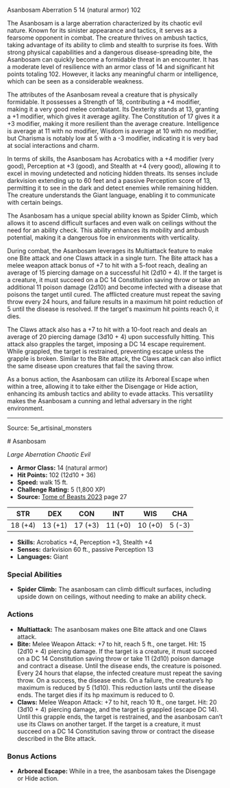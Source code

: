 <MonsterName/>Asanbosam</MonsterName>
<CreatureType/>Aberration</CreatureType>
<CR/>5</CR>
<AC/>14 (natural armor)</AC>
<HP/>102</HP>
<summary>The Asanbosam is a large aberration characterized by its chaotic evil nature. Known for its sinister appearance and tactics, it serves as a fearsome opponent in combat. The creature thrives on ambush tactics, taking advantage of its ability to climb and stealth to surprise its foes. With strong physical capabilities and a dangerous disease-spreading bite, the Asanbosam can quickly become a formidable threat in an encounter. It has a moderate level of resilience with an armor class of 14 and significant hit points totaling 102. However, it lacks any meaningful charm or intelligence, which can be seen as a considerable weakness.</summary>

<detail>

The attributes of the Asanbosam reveal a creature that is physically formidable. It possesses a Strength of 18, contributing a +4 modifier, making it a very good melee combatant. Its Dexterity stands at 13, granting a +1 modifier, which gives it average agility. The Constitution of 17 gives it a +3 modifier, making it more resilient than the average creature. Intelligence is average at 11 with no modifier, Wisdom is average at 10 with no modifier, but Charisma is notably low at 5 with a -3 modifier, indicating it is very bad at social interactions and charm. 

In terms of skills, the Asanbosam has Acrobatics with a +4 modifier (very good), Perception at +3 (good), and Stealth at +4 (very good), allowing it to excel in moving undetected and noticing hidden threats. Its senses include darkvision extending up to 60 feet and a passive Perception score of 13, permitting it to see in the dark and detect enemies while remaining hidden. The creature understands the Giant language, enabling it to communicate with certain beings.

The Asanbosam has a unique special ability known as Spider Climb, which allows it to ascend difficult surfaces and even walk on ceilings without the need for an ability check. This ability enhances its mobility and ambush potential, making it a dangerous foe in environments with verticality.

During combat, the Asanbosam leverages its Multiattack feature to make one Bite attack and one Claws attack in a single turn. The Bite attack has a melee weapon attack bonus of +7 to hit with a 5-foot reach, dealing an average of 15 piercing damage on a successful hit (2d10 + 4). If the target is a creature, it must succeed on a DC 14 Constitution saving throw or take an additional 11 poison damage (2d10) and become infected with a disease that poisons the target until cured. The afflicted creature must repeat the saving throw every 24 hours, and failure results in a maximum hit point reduction of 5 until the disease is resolved. If the target's maximum hit points reach 0, it dies.

The Claws attack also has a +7 to hit with a 10-foot reach and deals an average of 20 piercing damage (3d10 + 4) upon successfully hitting. This attack also grapples the target, imposing a DC 14 escape requirement. While grappled, the target is restrained, preventing escape unless the grapple is broken. Similar to the Bite attack, the Claws attack can also inflict the same disease upon creatures that fail the saving throw.

As a bonus action, the Asanbosam can utilize its Arboreal Escape when within a tree, allowing it to take either the Disengage or Hide action, enhancing its ambush tactics and ability to evade attacks. This versatility makes the Asanbosam a cunning and lethal adversary in the right environment.</detail>



---

Source: 5e_artisinal_monsters

<statblock>
# Asanbosam

*Large* *Aberration* *Chaotic Evil*

- **Armor Class:** 14 (natural armor)
- **Hit Points:** 102 (12d10 + 36)
- **Speed:** walk 15 ft.
- **Challenge Rating:** 5 (1,800 XP)
- **Source:** [Tome of Beasts 2023](https://koboldpress.com/kpstore/product/tome-of-beasts-1-2023-edition/) page 27

| STR | DEX | CON | INT | WIS | CHA |
| --- | --- | --- | --- | --- | --- |
| 18 (+4) | 13 (+1) | 17 (+3) | 11 (+0) | 10 (+0) | 5 (-3) |

- **Skills:** Acrobatics +4, Perception +3, Stealth +4
- **Senses:** darkvision 60 ft., passive Perception 13
- **Languages:** Giant

### Special Abilities

- **Spider Climb:** The asanbosam can climb difficult surfaces, including upside down on ceilings, without needing to make an ability check.

### Actions

- **Multiattack:** The asanbosam makes one Bite attack and one Claws attack.
- **Bite:** Melee Weapon Attack: +7 to hit, reach 5 ft., one target. Hit: 15 (2d10 + 4) piercing damage. If the target is a creature, it must succeed on a DC 14 Constitution saving throw or take 11 (2d10) poison damage and contract a disease. Until the disease ends, the creature is poisoned. Every 24 hours that elapse, the infected creature must repeat the saving throw. On a success, the disease ends. On a failure, the creature’s hp maximum is reduced by 5 (1d10). This reduction lasts until the disease ends. The target dies if its hp maximum is reduced to 0.
- **Claws:** Melee Weapon Attack: +7 to hit, reach 10 ft., one target. Hit: 20 (3d10 + 4) piercing damage, and the target is grappled (escape DC 14). Until this grapple ends, the target is restrained, and the asanbosam can’t use its Claws on another target. If the target is a creature, it must succeed on a DC 14 Constitution saving throw or contract the disease described in the Bite attack.

### Bonus Actions

- **Arboreal Escape:** While in a tree, the asanbosam takes the Disengage or Hide action.
</statblock>


